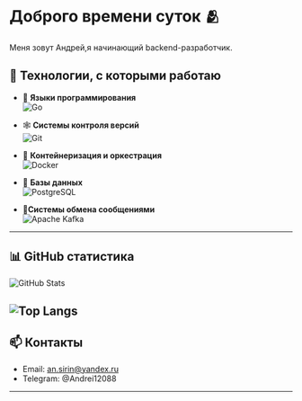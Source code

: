 # Доброго времени суток 🫂

Меня зовут Андрей,я начинающий backend-разработчик.

## 🚀 Технологии, с которыми работаю

- 🧠 **Языки программирования**  
  ![Go](https://img.shields.io/badge/-Go-00ADD8?style=flat&logo=go&logoColor=white)
  
- 🕸️ **Системы контроля версий**  
  ![Git](https://img.shields.io/badge/-Git-F05032?style=flat&logo=git&logoColor=white)

- 🐳 **Контейнеризация и оркестрация**  
  ![Docker](https://img.shields.io/badge/-Docker-2496ED?style=flat&logo=docker&logoColor=white)

- 🐘 **Базы данных**  
  ![PostgreSQL](https://img.shields.io/badge/-PostgreSQL-336791?style=flat&logo=postgresql&logoColor=white)

- 🦄**Системы обмена сообщениями**  
  ![Apache Kafka](https://img.shields.io/badge/-Kafka-231F20?style=flat&logo=apache-kafka&logoColor=white)

---

## 📊 GitHub статистика

![GitHub Stats](https://github-readme-stats.vercel.app/api?username=AndreySirin&show_icons=true&theme=tokyonight)

![Top Langs](https://github-readme-stats.vercel.app/api/top-langs/?username=AndreySirin&layout=compact&theme=tokyonight)
---

## 📫 Контакты

- Email: an.sirin@yandex.ru  
- Telegram: @Andrei12088

---

